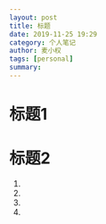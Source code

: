 ```yaml
---
layout: post
title: 标题
date: 2019-11-25 19:29
category: 个人笔记
author: 麦小权
tags: [personal]
summary: 
---
```


# 标题1

# 标题2

1.

2.

3.

4.

